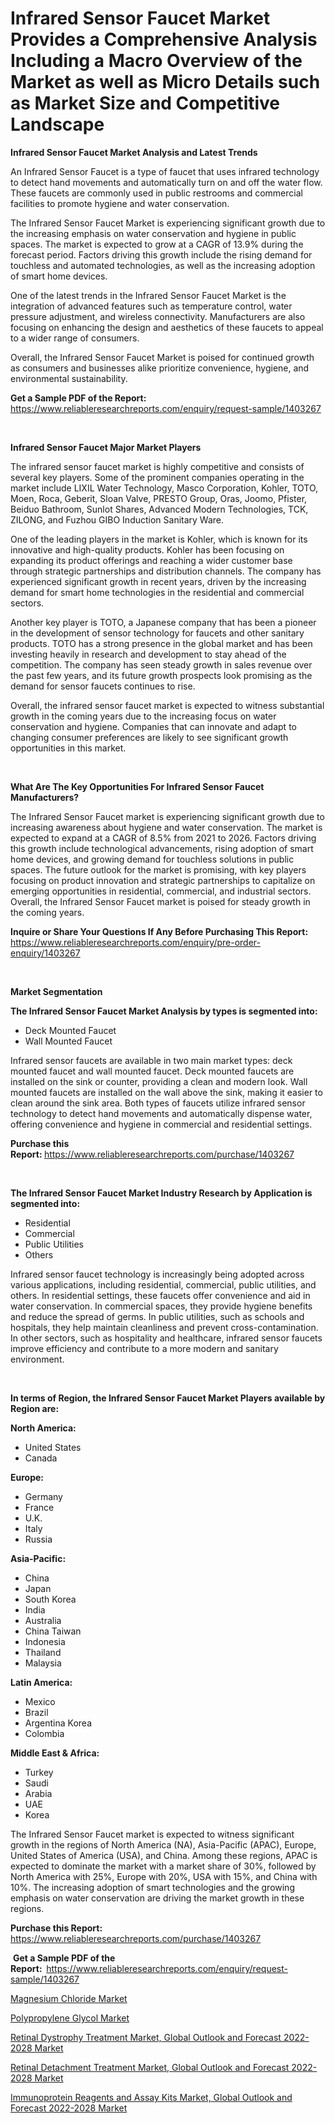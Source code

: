 <p><h1>Infrared Sensor Faucet Market Provides a Comprehensive Analysis Including a Macro Overview of the Market as well as Micro Details such as Market Size and Competitive Landscape</h1></p><p><strong>Infrared Sensor Faucet Market Analysis and Latest Trends</strong></p>
<p><p>An Infrared Sensor Faucet is a type of faucet that uses infrared technology to detect hand movements and automatically turn on and off the water flow. These faucets are commonly used in public restrooms and commercial facilities to promote hygiene and water conservation.</p><p>The Infrared Sensor Faucet Market is experiencing significant growth due to the increasing emphasis on water conservation and hygiene in public spaces. The market is expected to grow at a CAGR of 13.9% during the forecast period. Factors driving this growth include the rising demand for touchless and automated technologies, as well as the increasing adoption of smart home devices.</p><p>One of the latest trends in the Infrared Sensor Faucet Market is the integration of advanced features such as temperature control, water pressure adjustment, and wireless connectivity. Manufacturers are also focusing on enhancing the design and aesthetics of these faucets to appeal to a wider range of consumers.</p><p>Overall, the Infrared Sensor Faucet Market is poised for continued growth as consumers and businesses alike prioritize convenience, hygiene, and environmental sustainability.</p></p>
<p><strong>Get a Sample PDF of the Report:&nbsp;</strong> <a href="https://www.reliableresearchreports.com/enquiry/request-sample/1403267">https://www.reliableresearchreports.com/enquiry/request-sample/1403267</a></p>
<p>&nbsp;</p>
<p><strong>Infrared Sensor Faucet Major Market Players</strong></p>
<p><p>The infrared sensor faucet market is highly competitive and consists of several key players. Some of the prominent companies operating in the market include LIXIL Water Technology, Masco Corporation, Kohler, TOTO, Moen, Roca, Geberit, Sloan Valve, PRESTO Group, Oras, Joomo, Pfister, Beiduo Bathroom, Sunlot Shares, Advanced Modern Technologies, TCK, ZILONG, and Fuzhou GIBO Induction Sanitary Ware.</p><p>One of the leading players in the market is Kohler, which is known for its innovative and high-quality products. Kohler has been focusing on expanding its product offerings and reaching a wider customer base through strategic partnerships and distribution channels. The company has experienced significant growth in recent years, driven by the increasing demand for smart home technologies in the residential and commercial sectors.</p><p>Another key player is TOTO, a Japanese company that has been a pioneer in the development of sensor technology for faucets and other sanitary products. TOTO has a strong presence in the global market and has been investing heavily in research and development to stay ahead of the competition. The company has seen steady growth in sales revenue over the past few years, and its future growth prospects look promising as the demand for sensor faucets continues to rise.</p><p>Overall, the infrared sensor faucet market is expected to witness substantial growth in the coming years due to the increasing focus on water conservation and hygiene. Companies that can innovate and adapt to changing consumer preferences are likely to see significant growth opportunities in this market.</p></p>
<p>&nbsp;</p>
<p><strong>What Are The Key Opportunities For Infrared Sensor Faucet Manufacturers?</strong></p>
<p><p>The Infrared Sensor Faucet market is experiencing significant growth due to increasing awareness about hygiene and water conservation. The market is expected to expand at a CAGR of 8.5% from 2021 to 2026. Factors driving this growth include technological advancements, rising adoption of smart home devices, and growing demand for touchless solutions in public spaces. The future outlook for the market is promising, with key players focusing on product innovation and strategic partnerships to capitalize on emerging opportunities in residential, commercial, and industrial sectors. Overall, the Infrared Sensor Faucet market is poised for steady growth in the coming years.</p></p>
<p><strong>Inquire or Share Your Questions If Any Before Purchasing This Report:</strong> <a href="https://www.reliableresearchreports.com/enquiry/pre-order-enquiry/1403267">https://www.reliableresearchreports.com/enquiry/pre-order-enquiry/1403267</a></p>
<p>&nbsp;</p>
<p><strong>Market Segmentation</strong></p>
<p><strong>The Infrared Sensor Faucet Market Analysis by types is segmented into:</strong></p>
<p><ul><li>Deck Mounted Faucet</li><li>Wall Mounted Faucet</li></ul></p>
<p><p>Infrared sensor faucets are available in two main market types: deck mounted faucet and wall mounted faucet. Deck mounted faucets are installed on the sink or counter, providing a clean and modern look. Wall mounted faucets are installed on the wall above the sink, making it easier to clean around the sink area. Both types of faucets utilize infrared sensor technology to detect hand movements and automatically dispense water, offering convenience and hygiene in commercial and residential settings.</p></p>
<p><strong>Purchase this Report:&nbsp;</strong><a href="https://www.reliableresearchreports.com/purchase/1403267">https://www.reliableresearchreports.com/purchase/1403267</a></p>
<p>&nbsp;</p>
<p><strong>The Infrared Sensor Faucet Market Industry Research by Application is segmented into:</strong></p>
<p><ul><li>Residential</li><li>Commercial</li><li>Public Utilities</li><li>Others</li></ul></p>
<p><p>Infrared sensor faucet technology is increasingly being adopted across various applications, including residential, commercial, public utilities, and others. In residential settings, these faucets offer convenience and aid in water conservation. In commercial spaces, they provide hygiene benefits and reduce the spread of germs. In public utilities, such as schools and hospitals, they help maintain cleanliness and prevent cross-contamination. In other sectors, such as hospitality and healthcare, infrared sensor faucets improve efficiency and contribute to a more modern and sanitary environment.</p></p>
<p>&nbsp;</p>
<p><strong>In terms of Region, the Infrared Sensor Faucet Market Players available by Region are:</strong></p>
<p>
    <p> <strong> North America: </strong>
        <ul>
            <li>United States</li>
            <li>Canada</li>
        </ul>
        </p> 
    <p> <strong> Europe: </strong>
        <ul>
            <li>Germany</li>
            <li>France</li>
            <li>U.K.</li>
            <li>Italy</li>
            <li>Russia</li>
        </ul>
        </p> 
    <p> <strong> Asia-Pacific: </strong>
        <ul>
            <li>China</li>
            <li>Japan</li>
            <li>South Korea</li>
            <li>India</li>
            <li>Australia</li>
            <li>China Taiwan</li>
            <li>Indonesia</li>
            <li>Thailand</li>
            <li>Malaysia</li>
        </ul>
        </p> 
    <p> <strong> Latin America: </strong>
        <ul>
            <li>Mexico</li>
            <li>Brazil</li>
            <li>Argentina Korea</li>
            <li>Colombia</li>
        </ul>
        </p> 
    <p> <strong> Middle East & Africa: </strong>
        <ul>
            <li>Turkey</li>
            <li>Saudi</li>
            <li>Arabia</li>
            <li>UAE</li>
            <li>Korea</li>
        </ul>
    </p>
    </p>
<p><p>The Infrared Sensor Faucet market is expected to witness significant growth in the regions of North America (NA), Asia-Pacific (APAC), Europe, United States of America (USA), and China. Among these regions, APAC is expected to dominate the market with a market share of 30%, followed by North America with 25%, Europe with 20%, USA with 15%, and China with 10%. The increasing adoption of smart technologies and the growing emphasis on water conservation are driving the market growth in these regions.</p></p>
<p><strong>Purchase this Report: </strong><a href="https://www.reliableresearchreports.com/purchase/1403267">https://www.reliableresearchreports.com/purchase/1403267</a></p>
<p>&nbsp;<strong>Get a Sample PDF of the Report:&nbsp;&nbsp;</strong><a href="https://www.reliableresearchreports.com/enquiry/request-sample/1403267">https://www.reliableresearchreports.com/enquiry/request-sample/1403267</a></p>
<p><strong></strong></p>
<p><p><a href="https://view.publitas.com/reportprime-1/magnesium-chloride-market-size-global-industry-overview-market-segmentation-and-forecast-2024-to-2031/">Magnesium Chloride Market</a></p><p><a href="https://view.publitas.com/reportprime-1/polypropylene-glycol-market-a-comprehensive-report-of-its-market-share-growth-trends-2024-2031/">Polypropylene Glycol Market</a></p><p><a href="https://zircon-bluebell-299.notion.site/Decoding-the-Retinal-Dystrophy-Treatment-Market-Global-Outlook-and-Forecast-2022-2028-Market-A-Dee-044c9e1d78c04c3181a6a4a3d484889d">Retinal Dystrophy Treatment Market, Global Outlook and Forecast 2022-2028 Market</a></p><p><a href="https://iodized-pantydraco-05c.notion.site/Retinal-Detachment-Treatment-Market-Global-Outlook-and-Forecast-2022-2028-Market-with-the-goal-of-e-51eeae4fd65f45998af5c905e98a633c">Retinal Detachment Treatment Market, Global Outlook and Forecast 2022-2028 Market</a></p><p><a href="https://natural-crush-b99.notion.site/Immunoprotein-Reagents-and-Assay-Kits-Market-Global-Outlook-and-Forecast-2022-2028-Market-Share-M-fd57aeee42414d8c9c1a7e9d73d143c5">Immunoprotein Reagents and Assay Kits Market, Global Outlook and Forecast 2022-2028 Market</a></p></p>